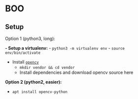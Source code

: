 # BOO

## Setup

Option 1 (python3, long):

**- Setup a virtualenv:**
    - `python3 -m virtualenv env`
    - `source env/bin/activate`
- Install [`opencv`](https://www.pyimagesearch.com/2016/10/24/ubuntu-16-04-how-to-install-opencv/)
    - `mkdir vendor && cd vendor`
    - Install dependencies and download opencv source here

**Option 2 (python2, easier):**

- `apt install opencv-python`

